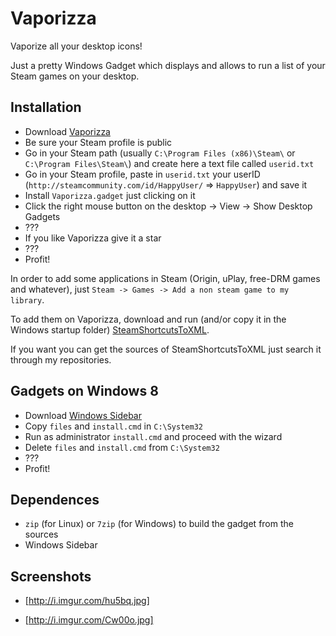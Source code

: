 Vaporizza
=========
Vaporize all your desktop icons!

Just a pretty Windows Gadget which displays and allows to run a list of your Steam games on your desktop.

Installation
--------------

- Download [Vaporizza]
- Be sure your Steam profile is public
- Go in your Steam path (usually `C:\Program Files (x86)\Steam\` or `C:\Program Files\Steam\`) and create here a text file called `userid.txt`
- Go in your Steam profile, paste in `userid.txt` your userID (`http://steamcommunity.com/id/HappyUser/` => `HappyUser`) and save it
- Install `Vaporizza.gadget` just clicking on it
- Click the right mouse button on the desktop -> View -> Show Desktop Gadgets
- ???
- If you like Vaporizza give it a star
- ???
- Profit!

In order to add some applications in Steam (Origin, uPlay, free-DRM games and whatever), just `Steam -> Games -> Add a non steam game to my library`.

To add them on Vaporizza, download and run (and/or copy it in the Windows startup folder) [SteamShortcutsToXML].

If you want you can get the sources of SteamShortcutsToXML just search it through my repositories.

Gadgets on Windows 8
--------------------

- Download [Windows Sidebar]
- Copy `files` and `install.cmd` in `C:\System32`
- Run as administrator `install.cmd` and proceed with the wizard
- Delete `files` and `install.cmd` from `C:\System32`
- ???
- Profit!

Dependences
-----------

- `zip` (for Linux) or `7zip` (for Windows) to build the gadget from the sources
- Windows Sidebar

Screenshots
-----------

- [http://i.imgur.com/hu5bq.jpg]

- [http://i.imgur.com/Cw00o.jpg]

  [Vaporizza]: https://github.com/RoxasShadow/Vaporizza/raw/master/bin/Vaporizza.gadget
  [SteamShortcutsToXML]: https://github.com/RoxasShadow/Vaporizza/raw/master/tools/SteamShortcutsToXML.exe
  [Windows Sidebar]: http://cl.ly/2k012I3J231b/download/Windows%20Sidebar%20for%20Windows%208%20RTM.zip
  [http://i.imgur.com/SBD94.jpg]:http://i.imgur.com/SBD94.jpg
  [http://i.imgur.com/PRk1I.jpg]:http://i.imgur.com/PRk1I.jpg
